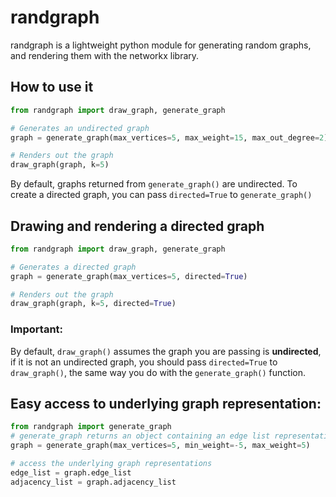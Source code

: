 # randgraph

randgraph is a lightweight python module for generating random graphs, and rendering them with the networkx library.

## How to use it

```python
from randgraph import draw_graph, generate_graph

# Generates an undirected graph
graph = generate_graph(max_vertices=5, max_weight=15, max_out_degree=2)

# Renders out the graph
draw_graph(graph, k=5)

```

By default, graphs returned from `generate_graph()` are undirected. To create a directed graph, you can pass `directed=True` to `generate_graph()`

## Drawing and rendering a directed graph

```python
from randgraph import draw_graph, generate_graph

# Generates a directed graph
graph = generate_graph(max_vertices=5, directed=True)

# Renders out the graph
draw_graph(graph, k=5, directed=True)

```

### **Important**:

By default, `draw_graph()` assumes the graph you are passing is **undirected**, if it is not an undirected graph, you should pass `directed=True` to `draw_graph()`, the same way you do with the `generate_graph()` function.

## Easy access to underlying graph representation:

```python
from randgraph import generate_graph
# generate_graph returns an object containing an edge list representation, and an adjacency list representation
graph = generate_graph(max_vertices=5, min_weight=-5, max_weight=5)

# access the underlying graph representations
edge_list = graph.edge_list
adjacency_list = graph.adjacency_list
```
